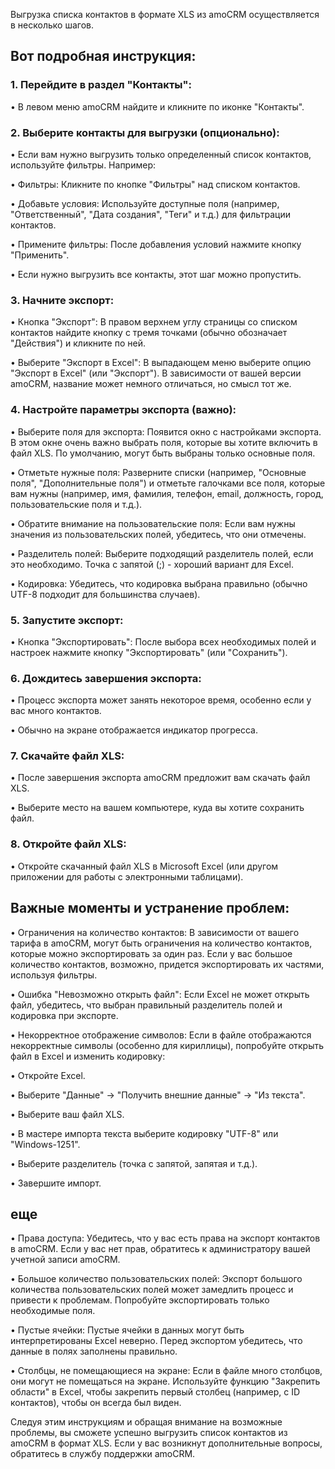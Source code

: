 

Выгрузка списка контактов в формате XLS из amoCRM осуществляется в несколько шагов. 

## Вот подробная инструкция:

### 1. Перейдите в раздел "Контакты":

•  В левом меню amoCRM найдите и кликните по иконке "Контакты".

### 2. Выберите контакты для выгрузки (опционально):

•  Если вам нужно выгрузить только определенный список контактов, используйте фильтры. Например:

  •  Фильтры: Кликните по кнопке "Фильтры" над списком контактов.

  •  Добавьте условия: Используйте доступные поля (например, "Ответственный", "Дата создания", "Теги" и т.д.) для фильтрации контактов.

  •  Примените фильтры: После добавления условий нажмите кнопку "Применить".

•  Если нужно выгрузить все контакты, этот шаг можно пропустить.

### 3. Начните экспорт:

•  Кнопка "Экспорт": В правом верхнем углу страницы со списком контактов найдите кнопку с тремя точками (обычно обозначает "Действия") и кликните по ней.

•  Выберите "Экспорт в Excel": В выпадающем меню выберите опцию "Экспорт в Excel" (или "Экспорт"). В зависимости от вашей версии amoCRM, название может немного отличаться, но смысл тот же.

### 4. Настройте параметры экспорта (важно):

•  Выберите поля для экспорта: Появится окно с настройками экспорта. В этом окне очень важно выбрать поля, которые вы хотите включить в файл XLS. По умолчанию, могут быть выбраны только основные поля.

  •  Отметьте нужные поля: Разверните списки (например, "Основные поля", "Дополнительные поля") и отметьте галочками все поля, которые вам нужны (например, имя, фамилия, телефон, email, должность, город, пользовательские поля и т.д.).

  •  Обратите внимание на пользовательские поля: Если вам нужны значения из пользовательских полей, убедитесь, что они отмечены.

•  Разделитель полей: Выберите подходящий разделитель полей, если это необходимо. Точка с запятой (;) - хороший вариант для Excel.

•  Кодировка: Убедитесь, что кодировка выбрана правильно (обычно UTF-8 подходит для большинства случаев).

### 5. Запустите экспорт:

•  Кнопка "Экспортировать": После выбора всех необходимых полей и настроек нажмите кнопку "Экспортировать" (или "Сохранить").

### 6. Дождитесь завершения экспорта:

•  Процесс экспорта может занять некоторое время, особенно если у вас много контактов.

•  Обычно на экране отображается индикатор прогресса.

### 7. Скачайте файл XLS:

•  После завершения экспорта amoCRM предложит вам скачать файл XLS.

•  Выберите место на вашем компьютере, куда вы хотите сохранить файл.

### 8. Откройте файл XLS:

•  Откройте скачанный файл XLS в Microsoft Excel (или другом приложении для работы с электронными таблицами).

## Важные моменты и устранение проблем:

•  Ограничения на количество контактов: В зависимости от вашего тарифа в amoCRM, могут быть ограничения на количество контактов, которые можно экспортировать за один раз. Если у вас большое количество контактов, возможно, придется экспортировать их частями, используя фильтры.

•  Ошибка "Невозможно открыть файл": Если Excel не может открыть файл, убедитесь, что выбран правильный разделитель полей и кодировка при экспорте.

•  Некорректное отображение символов: Если в файле отображаются некорректные символы (особенно для кириллицы), попробуйте открыть файл в Excel и изменить кодировку:

  •  Откройте Excel.

  •  Выберите "Данные" -> "Получить внешние данные" -> "Из текста".

  •  Выберите ваш файл XLS.

  •  В мастере импорта текста выберите кодировку "UTF-8" или "Windows-1251".

  •  Выберите разделитель (точка с запятой, запятая и т.д.).

  •  Завершите импорт.

## еще

•  Права доступа: Убедитесь, что у вас есть права на экспорт контактов в amoCRM. Если у вас нет прав, обратитесь к администратору вашей учетной записи amoCRM.

•  Большое количество пользовательских полей: Экспорт большого количества пользовательских полей может замедлить процесс и привести к проблемам. Попробуйте экспортировать только необходимые поля.

•  Пустые ячейки: Пустые ячейки в данных могут быть интерпретированы Excel неверно. Перед экспортом убедитесь, что данные в полях заполнены правильно.

•  Столбцы, не помещающиеся на экране: Если в файле много столбцов, они могут не помещаться на экране. Используйте функцию "Закрепить области" в Excel, чтобы закрепить первый столбец (например, с ID контактов), чтобы он всегда был виден.

Следуя этим инструкциям и обращая внимание на возможные проблемы, вы сможете успешно выгрузить список контактов из amoCRM в формат XLS. Если у вас возникнут дополнительные вопросы, обратитесь в службу поддержки amoCRM.
